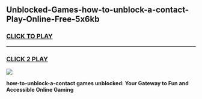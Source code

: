 
## Unblocked-Games-how-to-unblock-a-contact-Play-Online-Free-5x6kb
<h3>
<a href="https://premium76.site?title=how-to-unblock-a-contact&ref=26A">CLICK TO PLAY</a></h3>
<hr>

<h3>
<a href="https://premium76.site?title=how-to-unblock-a-contact&ref=26A">CLICK 2 PLAY</a>
  
</h3>

<a href="https://premium76.site?title=how-to-unblock-a-contact&ref=26A"><img src="https://clearcache.store/games.png"></a>


**how-to-unblock-a-contact games unblocked: Your Gateway to Fun and Accessible Online Gaming**
